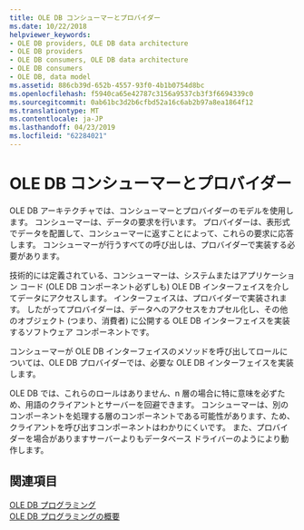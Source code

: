 ```yaml
---
title: OLE DB コンシューマーとプロバイダー
ms.date: 10/22/2018
helpviewer_keywords:
- OLE DB providers, OLE DB data architecture
- OLE DB providers
- OLE DB consumers, OLE DB data architecture
- OLE DB consumers
- OLE DB, data model
ms.assetid: 886cb39d-652b-4557-93f0-4b1b0754d8bc
ms.openlocfilehash: f5940ca65e42787c3156a9537cb3f3f6694339c0
ms.sourcegitcommit: 0ab61bc3d2b6cfbd52a16c6ab2b97a8ea1864f12
ms.translationtype: MT
ms.contentlocale: ja-JP
ms.lasthandoff: 04/23/2019
ms.locfileid: "62284021"
---
```

# <a name="ole-db-consumers-and-providers"></a>OLE DB コンシューマーとプロバイダー

OLE DB アーキテクチャでは、コンシューマーとプロバイダーのモデルを使用します。 コンシューマーは、データの要求を行います。 プロバイダーは、表形式でデータを配置して、コンシューマーに返すことによって、これらの要求に応答します。 コンシューマーが行うすべての呼び出しは、プロバイダーで実装する必要があります。

技術的には定義されている、コンシューマーは、システムまたはアプリケーション コード (OLE DB コンポーネント必ずしも) OLE DB インターフェイスを介してデータにアクセスします。 インターフェイスは、プロバイダーで実装されます。 したがってプロバイダーは、データへのアクセスをカプセル化し、その他のオブジェクト (つまり、消費者) に公開する OLE DB インターフェイスを実装するソフトウェア コンポーネントです。

コンシューマーが OLE DB インターフェイスのメソッドを呼び出してロールについては、OLE DB プロバイダーでは、必要な OLE DB インターフェイスを実装します。

OLE DB では、これらのロールはありません、n 層の場合に特に意味を必ずため、用語のクライアントとサーバーを回避できます。 コンシューマーは、別のコンポーネントを処理する層のコンポーネントである可能性があります、ため、クライアントを呼び出すコンポーネントはわかりにくいです。 また、プロバイダーを場合がありますサーバーよりもデータベース ドライバーのようにより動作します。

## <a name="see-also"></a>関連項目

[OLE DB プログラミング](../../data/oledb/ole-db-programming.md)<br/>
[OLE DB プログラミングの概要](../../data/oledb/ole-db-programming-overview.md)